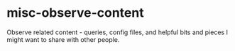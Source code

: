 # misc-observe-content
Observe related content - queries, config files, and helpful bits and pieces I might want to share with other people.
